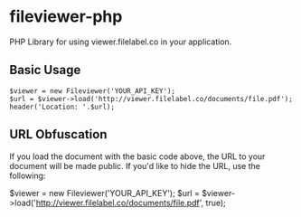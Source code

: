 # fileviewer-php
PHP Library for using viewer.filelabel.co in your application.

## Basic Usage
    $viewer = new Fileviewer('YOUR_API_KEY');
    $url = $viewer->load('http://viewer.filelabel.co/documents/file.pdf');
    header('Location: '.$url);

## URL Obfuscation
If you load the document with the basic code above, the URL to your document will be made public. If you'd like to hide the URL, use the following:

  $viewer = new Fileviewer('YOUR_API_KEY');
  $url = $viewer->load('http://viewer.filelabel.co/documents/file.pdf', true);
